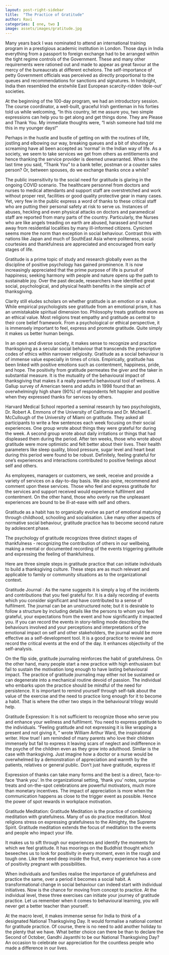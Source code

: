 ```yaml
---
layout: post-right-sidebar
title:  "The Practice of Gratitude"
author: Ravi
categories: [ one, two ]
image: assets/images/gratitude.jpg
---
```


Many years back I was nominated to attend an international training program in a prestigious academic institution in London. Those days in India everything from a passport to foreign exchange had to be arranged within the tight regime controls of the Government. These and many other requirements were rationed out and made to appear as great favour at the mercy of the bureaucrats at different echelons. The self-importance of petty Government officials was perceived as directly proportional to the queues and recommendations for sanctions and signatures. In hindsight, India then resembled the erstwhile East European scarcity-ridden ‘dole-out’ societies.

At the beginning of the 100-day program, we had an introductory session. The course coordinator, a well-built, graceful Irish gentleman in his forties told us while welcoming, “In this country, let me assure you, two simple expressions can help you to get along and get things done. They are Please and Thank You. My immediate thoughts were, “I wish someone had told me this in my younger days!”

Perhaps in the hustle and bustle of getting on with the routines of life, jostling and elbowing our way, breaking queues and a bit of shouting or screaming have all been accepted as ‘normal’ in the Indian way of life. As a society, we seem to take services we get from others as entitlements and hence thanking the service provider is deemed unwarranted. When is the last time you said, “Thank You” to a bank teller, postman or a counter sales person? Or, between spouses, do we exchange thanks once a while?

The public insensitivity to the social need for gratitude is glaring in the ongoing COVID scenario. The healthcare personnel from doctors and nurses to medical attendants and support staff are overstretched and work without proper rest, facilities or good quality protective gear in many cases. Yet, very few in the public express a word of thanks to these critical staff who are putting their personal safety at risk to serve us. Instances of abuses, heckling and even physical attacks on doctors and paramedical staff are reported from many parts of the country. Particularly, the Nurses who are like angels treading on earth are abused, harassed and turned away from residential localities by many ill-informed citizens. Cynicism seems more the norm than exception in social behaviour. Contrast this with nations like Japan and much of SouthEast Asia where politeness, social courtesies and thankfulness are appreciated and encouraged from early stages of life.

Gratitude is a prime topic of study and research globally even as the discipline of positive psychology has gained prominence. It is now increasingly appreciated that the prime purpose of life is pursuit of happiness; seeking harmony with people and nature opens up the path to sustainable joy. Over the past decade, researchers have identified great social, psychological, and physical health benefits in the simple act of thanksgiving.

Clarity still eludes scholars on whether gratitude is an emotion or a value. While empirical psychologists see gratitude from an emotional prism, it has an unmistakable spiritual dimension too. Philosophy treats gratitude more as an ethical value. Most religions treat empathy and gratitude as central to their core belief framework. From a psychological or ethical perspective, it is immensely important to feel, express and promote gratitude. Quite simply it makes us better human beings.

In an open and diverse society, it makes sense to recognize and practice thanksgiving as a secular social behaviour that transcends the prescriptive codes of ethics within narrower religiosity. Gratitude as a social behaviour is of immense value especially in times of crisis. Empirically, gratitude has been linked with positive emotions such as contentment, happiness, pride, and hope. The positivity from gratitude permeates the giver and the taker in substantial measure. It is the mutuality of the behavioural impact of thanksgiving that makes it a really powerful behavioural tool of wellness. A Gallup survey of American teens and adults in 1998 found that an overwhelmingly high share (90%) of respondents felt happier and positive when they expressed thanks for services by others.

Harvard Medical School reported a seminal research by two psychologists, Dr. Robert A. Emmons of the University of California and Dr. Michael E. McCullough of the University of Miami on gratitude. They asked all participants to write a few sentences each week focusing on their social experiences. One group wrote about things they were grateful for during the week. A second group wrote about daily irritations or things that had displeased them during the period. After ten weeks, those who wrote about gratitude were more optimistic and felt better about their lives. Their health parameters like sleep quality, blood pressure, sugar level and heart beat during this period were found to be robust. Definitely, feeling grateful for one’s experiences and interactions contributed to positive feelings about self and others.

As employees, managers or customers, we seek, receive and provide a variety of services on a day-to-day basis. We also opine, recommend and comment upon these services. Those who feel and express gratitude for the services and support received would experience fulfilment and contentment. On the other hand, those who overly rue the unpleasant experiences are bound to be ill-at-ease with self and others.

Gratitude as a habit has to organically evolve as part of emotional maturing through childhood, schooling and socialisation. Like many other aspects of normative social behaviour, gratitude practice has to become second nature by adolescent phase.

The psychology of gratitude recognizes three distinct stages of thankfulness - recognizing the contribution of others in our wellbeing, making a mental or documented recording of the events triggering gratitude and expressing the feeling of thankfulness.

Here are three simple steps in gratitude practice that can initiate individuals to build a thanksgiving culture. These steps are as much relevant and applicable to family or community situations as to the organizational context.

Gratitude Journal : As the name suggests it is simply a log of the incidents and contributions that you feel grateful for. It is a daily recording of events which you consider significant and have contributed to a sense of fulfilment. The journal can be an unstructured note; but it is desirable to follow a structure by including details like the persons to whom you feel grateful, your expectations from the event and how significantly it impacted you. If you can record the events in story-telling mode describing the behaviours involved and your perceptions and interpretations of the emotional impact on self and other stakeholders, the journal would be more effective as a self-development tool. It is a good practice to review and record the critical events at the end of the day. It enhances objectivity of the self-analysis.

On the flip side, gratitude journaling reinforces the habit of gratefulness. On the other hand, many people start a new practice with high enthusiasm but fail to sustain the motivation long enough to have lasting behavioural impact. The practice of gratitude journaling may either not be sustained or can degenerate into a mechanical routine devoid of passion. The individual who embarks upon the practice should be mindful of the need for persistence. It is important to remind yourself through self-talk about the value of the exercise and the need to practice long enough for it to become a habit. That is where the other two steps in the behavioural trilogy would help.

Gratitude Expression: It is not sufficient to recognize those who serve you and enhance your wellness and fulfilment. You need to express gratitude to the individuals. “Feeling gratitude and not expressing it is like wrapping a present and not giving it, ” wrote William Arthur Ward, the inspirational writer. How true! I am reminded of many parents who love their children immensely but fail to express it leaving scars of neglect and indifference in the psyche of the children even as they grow into adulthood. Similar is the case with thanksgiving. Just imagine how a doctor or a nurse would be overwhelmed by a demonstration of appreciation and warmth by the patients, relatives or general public. Don’t just have gratitude, express it!

Expression of thanks can take many forms and the best is a direct, face-to-face ‘thank you’. In the organizational setting, ‘thank you’ notes, surprise treats and on-the-spot celebrations are powerful motivators, much more than monetary incentives. The impact of appreciation is more when the communication happens as close to the trigger event as possible. Hence the power of spot rewards in workplace motivation.

Gratitude Meditation: Gratitude Meditation is the practice of combining meditation with gratefulness. Many of us do practice meditation. Most religions stress on expressing gratefulness to the Almighty, the Supreme Spirit. Gratitude meditation extends the focus of meditation to the events and people who impact your life.

It makes us to sift through our experiences and identify the moments for which we feel gratitude. It has moorings on the Buddhist thought which beseeches us to look for positivity in every moment, even in the rough and tough one. Like the seed deep inside the fruit, every experience has a core of positivity pregnant with possibilities.

When individuals and families realise the importance of gratefulness and practice the same, over a period it becomes a social habit. A transformational change in social behaviour can indeed start with individual initiatives. Now is the chance for moving from concept to practice. At the individual level, these three exercises can initiate your journey of gratitude practice. Let us remember when it comes to behavioural learning, you will never get a better teacher than yourself.

At the macro level, it makes immense sense for India to think of a designated National Thanksgiving Day. It would formalise a national context for gratitude practice. Of course, there is no need to add another holiday to the plenty that we have. What better choice can there be than to declare the Second of October, Gandhi Jayanthi to be our National Thanksgiving Day? An occasion to celebrate our appreciation for the countless people who made a difference in our lives.